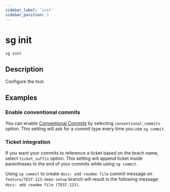 ```yaml
---
sidebar_label: 'init'
sidebar_position: 1
---
```


# sg init

`sg init`

## Description

Configure the tool.

## Examples
### Enable conventional commits

You can enable [Conventional Commits](https://www.conventionalcommits.org/en/v1.0.0/) by selecting `conventional_commits` option. This setting will ask for a commit type every time you use `sg commit`.

### Ticket integration

If you want your commits to reference a ticket based on the brach name, select `ticket_suffix` option. This setting will append ticket inside parentheses to the end of your commits while using `sg commit`.

Using `sg commit` to create `docs: add readme file` commit message on `feature/TEST-123-demo-setup` branch will result in the following message: `docs: add readme file (TEST-123)`. 